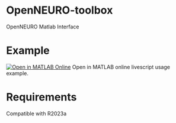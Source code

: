 # OpenNEURO-toolbox

OpenNEURO Matlab Interface

 # Example

[![Open in MATLAB Online](https://www.mathworks.com/images/responsive/global/open-in-matlab-online.svg)](https://matlab.mathworks.com/open/github/v1?repo=likeajumprope/OpenNEURO-toolbox&file=OpenNeuroDemo.mlx) Open in MATLAB online livescript usage example.

# Requirements
Compatible with R2023a
